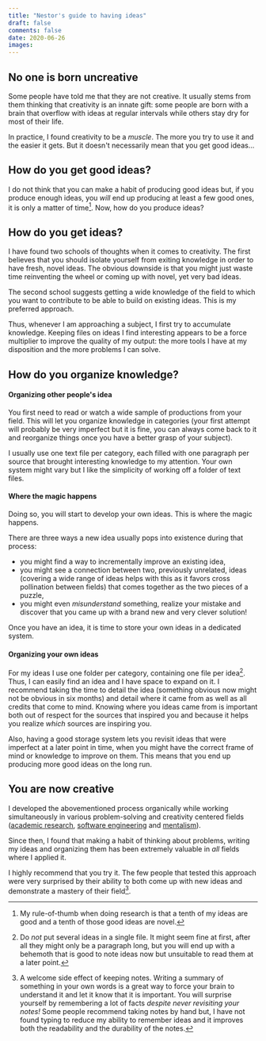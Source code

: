 ```yaml
---
title: "Nestor's guide to having ideas"
draft: false
comments: false
date: 2020-06-26
images:
---
```


## No one is born uncreative

Some people have told me that they are not creative.
It usually stems from them thinking that creativity is an innate gift: some people are born with a brain that overflow with ideas at regular intervals while others stay dry for most of their life.

In practice, I found creativity to be a *muscle*.
The more you try to use it and the easier it gets.
But it doesn't necessarily mean that you get good ideas...

## How do you get good ideas?

I do not think that you can make a habit of producing good ideas but, if you produce enough ideas, you *will* end up producing at least a few good ones, it is only a matter of time[^1].
Now, how do you produce ideas?

[^1]: My rule-of-thumb when doing research is that a tenth of my ideas are good and a tenth of those good ideas are novel.

## How do you get ideas?

I have found two schools of thoughts when it comes to creativity.
The first believes that you should isolate yourself from exiting knowledge in order to have fresh, novel ideas.
The obvious downside is that you might just waste time reinventing the wheel or coming up with novel, yet very bad ideas.

The second school suggests getting a wide knowledge of the field to which you want to contribute to be able to build on existing ideas.
This is my preferred approach.

Thus, whenever I am approaching a subject, I first try to accumulate knowledge.
Keeping files on ideas I find interesting appears to be a force multiplier to improve the quality of my output: the more tools I have at my disposition and the more problems I can solve.

## How do you organize knowledge?

#### Organizing other people's idea

You first need to read or watch a wide sample of productions from your field.
This will let you organize knowledge in categories (your first attempt will probably be very imperfect but it is fine, you can always come back to it and reorganize things once you have a better grasp of your subject).

I usually use one text file per category, each filled with one paragraph per source that brought interesting knowledge to my attention.
Your own system might vary but I like the simplicity of working off a folder of text files.

#### Where the magic happens

Doing so, you will start to develop your own ideas.
This is where the magic happens.

There are three ways a new idea usually pops into existence during that process:
* you might find a way to incrementally improve an existing idea,
* you might see a connection between two, previously unrelated, ideas (covering a wide range of ideas helps with this as it favors cross pollination between fields) that comes together as the two pieces of a puzzle,
* you might even *misunderstand* something, realize your mistake and discover that you came up with a brand new and very clever solution!

Once you have an idea, it is time to store your own ideas in a dedicated system.

#### Organizing your own ideas

For my ideas I use one folder per category, containing one file per idea[^2].
Thus, I can easily find an idea and I have space to expand on it.
I recommend taking the time to detail the idea (something obvious now might not be obvious in six months) and detail where it came from as well as all credits that come to mind.
Knowing where you ideas came from is important both out of respect for the sources that inspired you and because it helps you realize *which* sources are inspiring you.

Also, having a good storage system lets you revisit ideas that were imperfect at a later point in time, when you might have the correct frame of mind or knowledge to improve on them.
This means that you end up producing more good ideas on the long run.

[^2]: Do *not* put several ideas in a single file. It might seem fine at first, after all they might only be a paragraph long, but you will end up with a behemoth that is good to note ideas now but unsuitable to read them at a later point.

## You are now creative

I developed the abovementioned process organically while working simultaneously in various problem-solving and creativity centered fields ([academic research](/content/about/research), [software engineering](/content/about/software) and [mentalism](/content/about/mentalism)). 

Since then, I found that making a habit of thinking about problems, writing my ideas and organizing them has been extremely valuable in *all* fields where I applied it.

I highly recommend that you try it.
The few people that tested this approach were very surprised by their ability to both come up with new ideas and demonstrate a mastery of their field[^3].

[^3]: A welcome side effect of keeping notes. Writing a summary of something in your own words is a great way to force your brain to understand it and let it know that it is important. You will surprise yourself by remembering a lot of facts *despite never revisiting your notes!*
Some people recommend taking notes by hand but, I have not found typing to reduce my ability to remember ideas and it improves both the readability and the durability of the notes.
